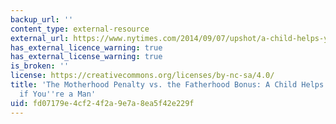 ```yaml
---
backup_url: ''
content_type: external-resource
external_url: https://www.nytimes.com/2014/09/07/upshot/a-child-helps-your-career-if-youre-a-man.html?_r=0
has_external_licence_warning: true
has_external_license_warning: true
is_broken: ''
license: https://creativecommons.org/licenses/by-nc-sa/4.0/
title: 'The Motherhood Penalty vs. the Fatherhood Bonus: A Child Helps Your Career,
  if You''re a Man'
uid: fd07179e-4cf2-4f2a-9e7a-8ea5f42e229f
---
```

